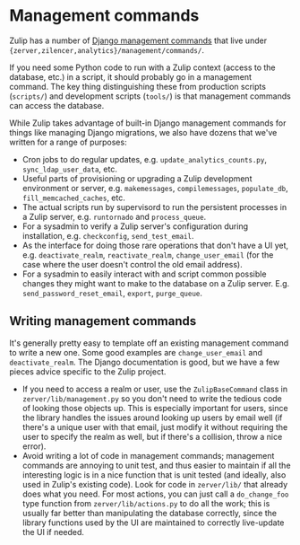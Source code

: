 # Management commands

Zulip has a number of [Django management commands][django-docs] that
live under `{zerver,zilencer,analytics}/management/commands/`.

If you need some Python code to run with a Zulip context (access to
the database, etc.) in a script, it should probably go in a management
command.  The key thing distinguishing these from production scripts
(`scripts/`) and development scripts (`tools/`) is that management
commands can access the database.

While Zulip takes advantage of built-in Django management commands for
things like managing Django migrations, we also have dozens that we've
written for a range of purposes:

* Cron jobs to do regular updates, e.g. `update_analytics_counts.py`,
  `sync_ldap_user_data`, etc.
* Useful parts of provisioning or upgrading a Zulip development
  environment or server, e.g. `makemessages`, `compilemessages`,
  `populate_db`, `fill_memcached_caches`, etc.
* The actual scripts run by supervisord to run the persistent
  processes in a Zulip server, e.g. `runtornado` and `process_queue`.
* For a sysadmin to verify a Zulip server's configuration during
installation, e.g. `checkconfig`, `send_test_email`.
* As the interface for doing those rare operations that don't have a
  UI yet, e.g. `deactivate_realm`, `reactivate_realm`,
  `change_user_email` (for the case where the user doesn't control the
  old email address).
* For a sysadmin to easily interact with and script common possible
  changes they might want to make to the database on a Zulip server.
  E.g. `send_password_reset_email`, `export`, `purge_queue`.

## Writing management commands

It's generally pretty easy to template off an existing management
command to write a new one.  Some good examples are
`change_user_email` and `deactivate_realm`.  The Django documentation
is good, but we have a few pieces advice specific to the Zulip
project.

* If you need to access a realm or user, use the `ZulipBaseCommand`
  class in `zerver/lib/management.py` so you don't need to write the
  tedious code of looking those objects up.  This is especially
  important for users, since the library handles the issues around
  looking up users by email well (if there's a unique user with that
  email, just modify it without requiring the user to specify the
  realm as well, but if there's a collision, throw a nice error).
* Avoid writing a lot of code in management commands; management
  commands are annoying to unit test, and thus easier to maintain if
  all the interesting logic is in a nice function that is unit tested
  (and ideally, also used in Zulip's existing code).  Look for code in
  `zerver/lib/` that already does what you need.  For most actions,
  you can just call a `do_change_foo` type function from
  `zerver/lib/actions.py` to do all the work; this is usually far
  better than manipulating the database correctly, since the library
  functions used by the UI are maintained to correctly live-update the
  UI if needed.

[django-docs]: https://docs.djangoproject.com/en/1.9/howto/custom-management-commands/
